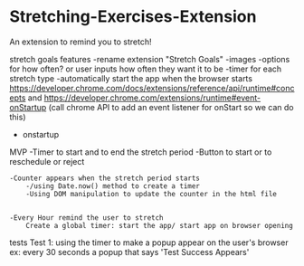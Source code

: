# Stretching-Exercises-Extension

An extension to remind you to stretch!



stretch goals features 
-rename extension "Stretch Goals"
-images 
-options for how often? or user inputs how often they want it to be
-timer for each stretch type 
-automatically start the app when the browser starts https://developer.chrome.com/docs/extensions/reference/api/runtime#concepts and https://developer.chrome.com/extensions/runtime#event-onStartup (call chrome API to add an event listener for onStart so we can do this)
- onstartup 


MVP
-Timer to start and to end the stretch period
    -Button to start or to reschedule or reject

    -Counter appears when the stretch period starts
        -/using Date.now() method to create a timer
        -Using DOM manipulation to update the counter in the html file 

        
    -Every Hour remind the user to stretch 
        Create a global timer: start the app/ start app on browser opening 

tests
Test 1: using the timer to make a popup appear on the user's browser 
ex: every 30 seconds a popup that says 'Test Success Appears' 